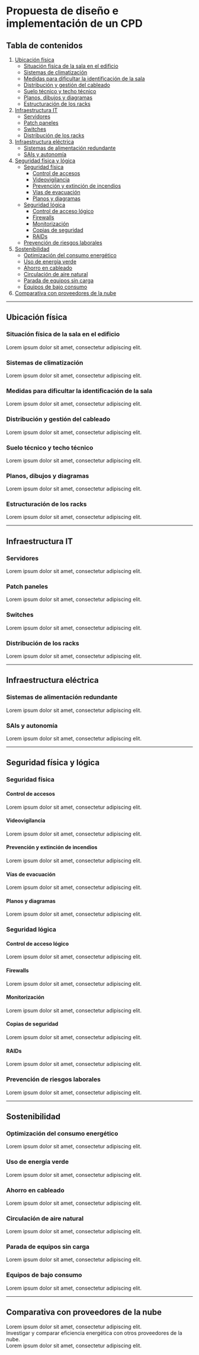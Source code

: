 # Propuesta de diseño e implementación de un CPD

## Tabla de contenidos

1. [Ubicación física](#ubicación-física)
    - [Situación física de la sala en el edificio](#situación-física-de-la-sala-en-el-edificio)
    - [Sistemas de climatización](#sistemas-de-climatización)
    - [Medidas para dificultar la identificación de la sala](#medidas-para-dificultar-la-identificación-de-la-sala)
    - [Distribución y gestión del cableado](#distribución-y-gestión-del-cableado)
    - [Suelo técnico y techo técnico](#suelo-técnico-y-techo-técnico)
    - [Planos, dibujos y diagramas](#planos-dibujos-y-diagramas)
    - [Estructuración de los racks](#estructuración-de-los-racks)
2. [Infraestructura IT](#infraestructura-it)
    - [Servidores](#servidores)
    - [Patch paneles](#patch-paneles)
    - [Switches](#switches)
    - [Distribución de los racks](#distribución-de-los-racks)
3. [Infraestructura eléctrica](#infraestructura-eléctrica)
    - [Sistemas de alimentación redundante](#sistemas-de-alimentación-redundante)
    - [SAIs y autonomía](#sais-y-autonomía)
4. [Seguridad física y lógica](#seguridad-física-y-lógica)
    - [Seguridad física](#seguridad-física)
        - [Control de accesos](#control-de-accesos)
        - [Videovigilancia](#videovigilancia)
        - [Prevención y extinción de incendios](#prevención-y-extinción-de-incendios)
        - [Vías de evacuación](#vías-de-evacuación)
        - [Planos y diagramas](#planos-y-diagramas)
    - [Seguridad lógica](#seguridad-lógica)
        - [Control de acceso lógico](#control-de-acceso-lógico)
        - [Firewalls](#firewalls)
        - [Monitorización](#monitorización)
        - [Copias de seguridad](#copias-de-seguridad)
        - [RAIDs](#raids)
    - [Prevención de riesgos laborales](#prevención-de-riesgos-laborales)
5. [Sostenibilidad](#sostenibilidad)
    - [Optimización del consumo energético](#optimización-del-consumo-energético)
    - [Uso de energía verde](#uso-de-energía-verde)
    - [Ahorro en cableado](#ahorro-en-cableado)
    - [Circulación de aire natural](#circulación-de-aire-natural)
    - [Parada de equipos sin carga](#parada-de-equipos-sin-carga)
    - [Equipos de bajo consumo](#equipos-de-bajo-consumo)
6. [Comparativa con proveedores de la nube](#comparativa-con-proveedores-de-la-nube)

---

## Ubicación física

### Situación física de la sala en el edificio
Lorem ipsum dolor sit amet, consectetur adipiscing elit.

### Sistemas de climatización
Lorem ipsum dolor sit amet, consectetur adipiscing elit.

### Medidas para dificultar la identificación de la sala
Lorem ipsum dolor sit amet, consectetur adipiscing elit.

### Distribución y gestión del cableado
Lorem ipsum dolor sit amet, consectetur adipiscing elit.

### Suelo técnico y techo técnico
Lorem ipsum dolor sit amet, consectetur adipiscing elit.

### Planos, dibujos y diagramas
Lorem ipsum dolor sit amet, consectetur adipiscing elit.

### Estructuración de los racks
Lorem ipsum dolor sit amet, consectetur adipiscing elit.

---

## Infraestructura IT

### Servidores
Lorem ipsum dolor sit amet, consectetur adipiscing elit.

### Patch paneles
Lorem ipsum dolor sit amet, consectetur adipiscing elit.

### Switches
Lorem ipsum dolor sit amet, consectetur adipiscing elit.

### Distribución de los racks
Lorem ipsum dolor sit amet, consectetur adipiscing elit.

---

## Infraestructura eléctrica

### Sistemas de alimentación redundante
Lorem ipsum dolor sit amet, consectetur adipiscing elit.

### SAIs y autonomía
Lorem ipsum dolor sit amet, consectetur adipiscing elit.

---

## Seguridad física y lógica

### Seguridad física

#### Control de accesos
Lorem ipsum dolor sit amet, consectetur adipiscing elit.

#### Videovigilancia
Lorem ipsum dolor sit amet, consectetur adipiscing elit.

#### Prevención y extinción de incendios
Lorem ipsum dolor sit amet, consectetur adipiscing elit.

#### Vías de evacuación
Lorem ipsum dolor sit amet, consectetur adipiscing elit.

#### Planos y diagramas
Lorem ipsum dolor sit amet, consectetur adipiscing elit.

### Seguridad lógica

#### Control de acceso lógico
Lorem ipsum dolor sit amet, consectetur adipiscing elit.

#### Firewalls
Lorem ipsum dolor sit amet, consectetur adipiscing elit.

#### Monitorización
Lorem ipsum dolor sit amet, consectetur adipiscing elit.

#### Copias de seguridad
Lorem ipsum dolor sit amet, consectetur adipiscing elit.

#### RAIDs
Lorem ipsum dolor sit amet, consectetur adipiscing elit.

### Prevención de riesgos laborales
Lorem ipsum dolor sit amet, consectetur adipiscing elit.

---

## Sostenibilidad

### Optimización del consumo energético
Lorem ipsum dolor sit amet, consectetur adipiscing elit.

### Uso de energía verde
Lorem ipsum dolor sit amet, consectetur adipiscing elit.

### Ahorro en cableado
Lorem ipsum dolor sit amet, consectetur adipiscing elit.

### Circulación de aire natural
Lorem ipsum dolor sit amet, consectetur adipiscing elit.

### Parada de equipos sin carga
Lorem ipsum dolor sit amet, consectetur adipiscing elit.

### Equipos de bajo consumo
Lorem ipsum dolor sit amet, consectetur adipiscing elit.

---

## Comparativa con proveedores de la nube

Lorem ipsum dolor sit amet, consectetur adipiscing elit.  
Investigar y comparar eficiencia energética con otros proveedores de la nube.  
Lorem ipsum dolor sit amet, consectetur adipiscing elit.

